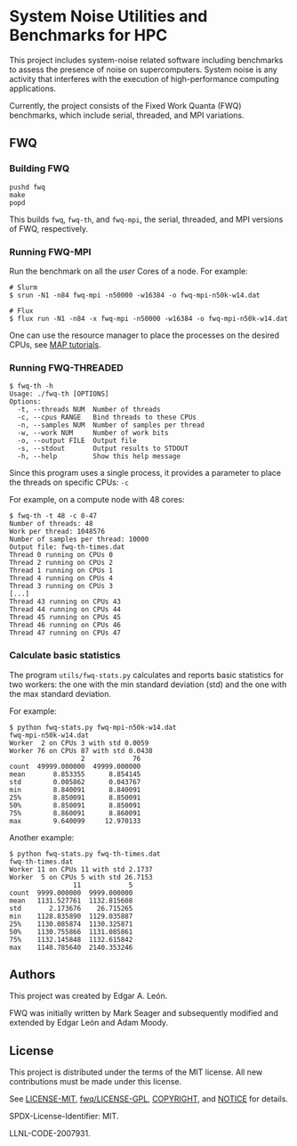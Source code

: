 # System Noise Utilities and Benchmarks for HPC 

This project includes system-noise related software including benchmarks to assess the presence of noise on supercomputers. System noise is any activity that interferes with the execution of high-performance computing applications.

Currently, the project consists of the Fixed Work Quanta (FWQ) benchmarks, which include serial, threaded, and MPI variations. 


## FWQ 

### Building FWQ
```
pushd fwq
make 
popd
```
This builds `fwq`, `fwq-th`, and `fwq-mpi`, the serial, threaded, and MPI versions of FWQ, respectively.  


### Running FWQ-MPI

Run the benchmark on all the *user* Cores of a node. For example:
```
# Slurm
$ srun -N1 -n84 fwq-mpi -n50000 -w16384 -o fwq-mpi-n50k-w14.dat
```
```
# Flux
$ flux run -N1 -n84 -x fwq-mpi -n50000 -w16384 -o fwq-mpi-n50k-w14.dat
```

One can use the resource manager to place the processes on the desired CPUs, see [MAP tutorials](https://github.com/LLNL/mpibind/tree/master/tutorials).

### Running FWQ-THREADED

```
$ fwq-th -h
Usage: ./fwq-th [OPTIONS]
Options:
  -t, --threads NUM  Number of threads
  -c, --cpus RANGE   Bind threads to these CPUs
  -n, --samples NUM  Number of samples per thread
  -w, --work NUM     Number of work bits
  -o, --output FILE  Output file
  -s, --stdout       Output results to STDOUT
  -h, --help         Show this help message
```

Since this program uses a single process, it provides a parameter to place the threads on specific CPUs: `-c`


For example, on a compute node with 48 cores: 
```
$ fwq-th -t 48 -c 0-47
Number of threads: 48
Work per thread: 1048576
Number of samples per thread: 10000
Output file: fwq-th-times.dat
Thread 0 running on CPUs 0
Thread 2 running on CPUs 2
Thread 1 running on CPUs 1
Thread 4 running on CPUs 4
Thread 3 running on CPUs 3
[...]
Thread 43 running on CPUs 43
Thread 44 running on CPUs 44
Thread 45 running on CPUs 45
Thread 46 running on CPUs 46
Thread 47 running on CPUs 47
```

### Calculate basic statistics

The program `utils/fwq-stats.py` calculates and reports basic statistics for two workers: the one with the min standard deviation (std) and the one with the max standard deviation. 

For example: 
```
$ python fwq-stats.py fwq-mpi-n50k-w14.dat 
fwq-mpi-n50k-w14.dat
Worker  2 on CPUs 3 with std 0.0059
Worker 76 on CPUs 87 with std 0.0438
                  2            76
count  49999.000000  49999.000000
mean       8.853355      8.854145
std        0.005862      0.043767
min        8.840091      8.840091
25%        8.850091      8.850091
50%        8.850091      8.850091
75%        8.860091      8.860091
max        9.640099     12.970133
```

Another example:
```
$ python fwq-stats.py fwq-th-times.dat 
fwq-th-times.dat
Worker 11 on CPUs 11 with std 2.1737
Worker  5 on CPUs 5 with std 26.7153
                11            5
count  9999.000000  9999.000000
mean   1131.527761  1132.815608
std       2.173676    26.715265
min    1128.835890  1129.035887
25%    1130.085874  1130.325871
50%    1130.755866  1131.085861
75%    1132.145848  1132.615842
max    1148.785640  2140.353246
```


## Authors

This project was created by Edgar A. León. 

FWQ was initially written by Mark Seager and subsequently modified and extended by Edgar León and Adam Moody.  



## License 

This project is distributed under the terms of the MIT license. All new contributions must be made under this license.

See [LICENSE-MIT](LICENSE-MIT), [fwq/LICENSE-GPL](fwq/LICENSE-GPL), [COPYRIGHT](COPYRIGHT), and [NOTICE](NOTICE) for details.

SPDX-License-Identifier: MIT.

LLNL-CODE-2007931.
